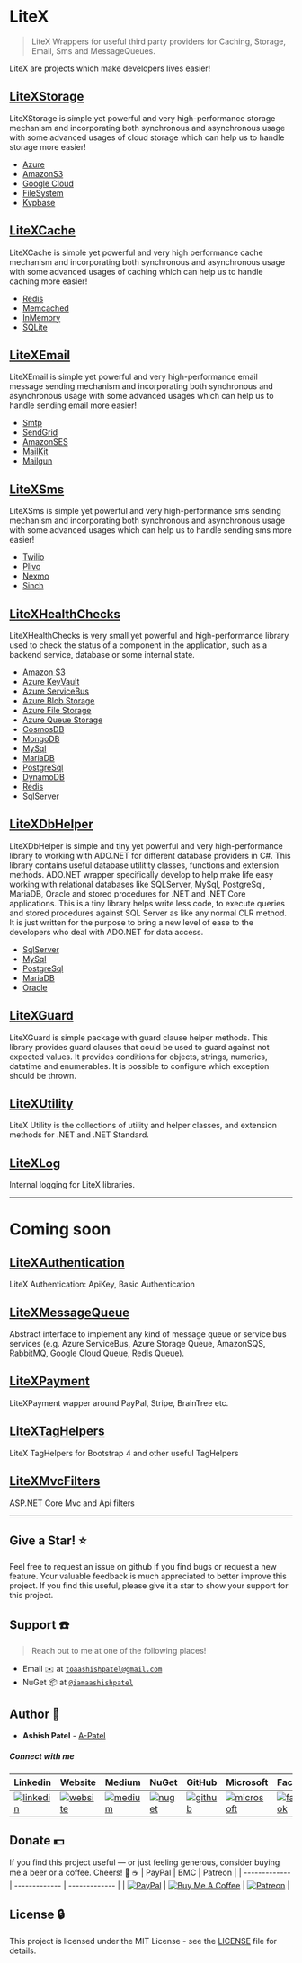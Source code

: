 # LiteX
> LiteX Wrappers for useful third party providers for Caching, Storage, Email, Sms and MessageQueues.

LiteX are projects which make developers lives easier!


## [LiteXStorage](https://github.com/a-patel/LiteXStorage)
LiteXStorage is simple yet powerful and very high-performance storage mechanism and incorporating both synchronous and asynchronous usage with some advanced usages of cloud storage which can help us to handle storage more easier!

- [Azure](https://github.com/a-patel/LiteXStorage/blob/master/docs/Azure.md)
- [AmazonS3](https://github.com/a-patel/LiteXStorage/blob/master/docs/Amazon.md)
- [Google Cloud](https://github.com/a-patel/LiteXStorage/blob/master/docs/Google.md)
- [FileSystem](https://github.com/a-patel/LiteXStorage/blob/master/docs/FileSystem.md)
- [Kvpbase](https://github.com/a-patel/LiteXStorage/blob/master/docs/Kvpbase.md)





## [LiteXCache](https://github.com/a-patel/LiteXCache)
LiteXCache is simple yet powerful and very high performance cache mechanism and incorporating both synchronous and asynchronous usage with some advanced usages of caching which can help us to handle caching more easier!

- [Redis](https://github.com/a-patel/LiteXCache/blob/master/docs/Redis.md)
- [Memcached](https://github.com/a-patel/LiteXCache/blob/master/docs/Memcached.md)
- [InMemory](https://github.com/a-patel/LiteXCache/blob/master/docs/InMemory.md)
- [SQLite](https://github.com/a-patel/LiteXCache/blob/master/docs/SQLite.md)





## [LiteXEmail](https://github.com/a-patel/LiteXEmail)
LiteXEmail is simple yet powerful and very high-performance email message sending mechanism and incorporating both synchronous and asynchronous usage with some advanced usages which can help us to handle sending email more easier!

- [Smtp](https://github.com/a-patel/LiteXEmail/blob/master/docs/Smtp.md)
- [SendGrid](https://github.com/a-patel/LiteXEmail/blob/master/docs/SendGrid.md)
- [AmazonSES](https://github.com/a-patel/LiteXEmail/blob/master/docs/AmazonSES.md)
- [MailKit](https://github.com/a-patel/LiteXEmail/blob/master/docs/MailKit.md)
- [Mailgun](https://github.com/a-patel/LiteXEmail/blob/master/docs/Mailgun.md)





## [LiteXSms](https://github.com/a-patel/LiteXSms)
LiteXSms is simple yet powerful and very high-performance sms sending mechanism and incorporating both synchronous and asynchronous usage with some advanced usages which can help us to handle sending sms more easier!

- [Twilio](https://github.com/a-patel/LiteXSms/blob/master/docs/Twilio.md)
- [Plivo](https://github.com/a-patel/LiteXSms/blob/master/docs/Plivo.md)
- [Nexmo](https://github.com/a-patel/LiteXSms/blob/master/docs/Nexmo.md)
- [Sinch](https://github.com/a-patel/LiteXSms/blob/master/docs/Sinch.md)




## [LiteXHealthChecks](https://github.com/a-patel/LiteXHealthChecks)
LiteXHealthChecks is very small yet powerful and high-performance library used to check the status of a component in the application, such as a backend service, database or some internal state.

- [Amazon S3](https://github.com/a-patel/LiteXHealthChecks/blob/master/docs/AmazonS3.md)
- [Azure KeyVault](https://github.com/a-patel/LiteXHealthChecks/blob/master/docs/AzureKeyVault.md)
- [Azure ServiceBus](https://github.com/a-patel/LiteXHealthChecks/blob/master/docs/AzureServiceBus.md)
- [Azure Blob Storage](https://github.com/a-patel/LiteXHealthChecks/blob/master/docs/AzureBlobStorage.md)
- [Azure File Storage](https://github.com/a-patel/LiteXHealthChecks/blob/master/docs/AzureFileStorage.md)
- [Azure Queue Storage](https://github.com/a-patel/LiteXHealthChecks/blob/master/docs/AzureQueueStorage.md)
- [CosmosDB](https://github.com/a-patel/LiteXHealthChecks/blob/master/docs/CosmosDB.md)
- [MongoDB](https://github.com/a-patel/LiteXHealthChecks/blob/master/docs/MongoDB.md)
- [MySql](https://github.com/a-patel/LiteXHealthChecks/blob/master/docs/MySql.md)
- [MariaDB](https://github.com/a-patel/LiteXHealthChecks/blob/master/docs/MariaDB.md)
- [PostgreSql](https://github.com/a-patel/LiteXHealthChecks/blob/master/docs/PostgreSql.md)
- [DynamoDB](https://github.com/a-patel/LiteXHealthChecks/blob/master/docs/DynamoDB.md)
- [Redis](https://github.com/a-patel/LiteXHealthChecks/blob/master/docs/Redis.md)
- [SqlServer](https://github.com/a-patel/LiteXHealthChecks/blob/master/docs/SqlServer.md)





## [LiteXDbHelper](https://github.com/a-patel/LiteXDbHelper)
LiteXDbHelper is simple and tiny yet powerful and very high-performance library to working with ADO.NET for different database providers in C#. This library contains useful database utilitity classes, functions and extension methods. ADO.NET wrapper specifically develop to help make life easy working with relational databases like SQLServer, MySql, PostgreSql, MariaDB, Oracle and stored procedures for .NET and .NET Core applications. This is a tiny library helps write less code, to execute queries and stored procedures against SQL Server as like any normal CLR method. It is just written for the purpose to bring a new level of ease to the developers who deal with ADO.NET for data access.

- [SqlServer](https://github.com/a-patel/LiteXDbHelper/blob/master/docs/SqlServer.md)
- [MySql](https://github.com/a-patel/LiteXDbHelper/blob/master/docs/MySql.md)
- [PostgreSql](https://github.com/a-patel/LiteXDbHelper/blob/master/docs/PostgreSql.md)
- [MariaDB](https://github.com/a-patel/LiteXDbHelper/blob/master/docs/MariaDB.md)
- [Oracle](https://github.com/a-patel/LiteXDbHelper/blob/master/docs/Oracle.md)





## [LiteXGuard](https://github.com/a-patel/LiteXGuard)
LiteXGuard is  simple package with guard clause helper methods. This library provides guard clauses that could be used to guard against not expected values. It provides conditions for objects, strings, numerics, datatime and enumerables. It is possible to configure which exception should be thrown.




## [LiteXUtility](https://github.com/a-patel/LiteXUtility)
LiteX Utility is the collections of utility and helper classes, and extension methods for .NET and .NET Standard.





## [LiteXLog](https://github.com/a-patel/LiteXLog)
Internal logging for LiteX libraries.



---




# Coming soon




## [LiteXAuthentication](https://github.com/a-patel/LiteXAuthentication)
LiteX Authentication: ApiKey, Basic Authentication



## [LiteXMessageQueue](https://github.com/a-patel/LiteXMessageQueue)
Abstract interface to implement any kind of message queue or service bus services (e.g. Azure ServiceBus, Azure Storage Queue, AmazonSQS, RabbitMQ, Google Cloud Queue, Redis Queue).



## [LiteXPayment](https://github.com/a-patel/LiteXPayment)
LiteXPayment wapper around PayPal, Stripe, BrainTree etc.



## [LiteXTagHelpers](https://github.com/a-patel/LiteXTagHelpers)
LiteX TagHelpers for Bootstrap 4 and other useful TagHelpers



## [LiteXMvcFilters](https://github.com/a-patel/LiteXMvcFilters)
ASP.NET Core Mvc and Api filters


---



## Give a Star! :star:
Feel free to request an issue on github if you find bugs or request a new feature. Your valuable feedback is much appreciated to better improve this project. If you find this useful, please give it a star to show your support for this project.


## Support :telephone:
> Reach out to me at one of the following places!

- Email :envelope: at <a href="mailto:toaashishpatel@gmail.com" target="_blank">`toaashishpatel@gmail.com`</a>
- NuGet :package: at <a href="https://www.nuget.org/profiles/iamaashishpatel" target="_blank">`@iamaashishpatel`</a>


## Author :boy:

* **Ashish Patel** - [A-Patel](https://github.com/a-patel)


##### Connect with me

| Linkedin | Website | Medium | NuGet | GitHub | Microsoft | Facebook | Twitter | Instagram | Tumblr |
|----------|----------|----------|----------|----------|----------|----------|----------|----------|----------|
| [![linkedin](https://img.icons8.com/ios-filled/96/000000/linkedin.png)](https://www.linkedin.com/in/iamaashishpatel) | [![website](https://img.icons8.com/wired/96/000000/domain.png)](https://aashishpatel.netlify.app/) | [![medium](https://img.icons8.com/ios-filled/96/000000/medium-monogram.png)](https://medium.com/@iamaashishpatel) | [![nuget](https://img.icons8.com/windows/96/000000/nuget.png)](https://nuget.org/profiles/iamaashishpatel) | [![github](https://img.icons8.com/ios-glyphs/96/000000/github.png)](https://github.com/a-patel) | [![microsoft](https://img.icons8.com/ios-filled/90/000000/microsoft.png)](https://docs.microsoft.com/en-us/users/iamaashishpatel) | [![facebook](https://img.icons8.com/ios-filled/90/000000/facebook.png)](https://www.facebook.com/aashish.mrcool) | [![twitter](https://img.icons8.com/ios-filled/96/000000/twitter.png)](https://twitter.com/aashish_mrcool) | [![instagram](https://img.icons8.com/ios-filled/90/000000/instagram-new.png)](https://www.instagram.com/iamaashishpatel/) | [![tumblr](https://img.icons8.com/ios-filled/96/000000/tumblr--v1.png)](https://iamaashishpatel.tumblr.com/) |


## Donate :dollar:
If you find this project useful — or just feeling generous, consider buying me a beer or a coffee. Cheers! :beers: :coffee:
| PayPal | BMC | Patreon |
| ------------- | ------------- | ------------- |
| [![PayPal](https://www.paypalobjects.com/webstatic/en_US/btn/btn_donate_pp_142x27.png)](https://www.paypal.me/iamaashishpatel) | [![Buy Me A Coffee](https://www.buymeacoffee.com/assets/img/custom_images/orange_img.png)](https://www.buymeacoffee.com/iamaashishpatel) | [![Patreon](https://c5.patreon.com/external/logo/become_a_patron_button.png)](https://www.patreon.com/iamaashishpatel) |


## License :lock:

This project is licensed under the MIT License - see the [LICENSE](LICENSE) file for details.
